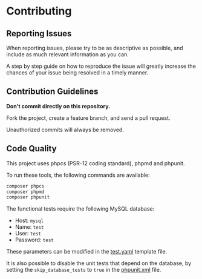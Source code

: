 # Contributing

## Reporting Issues

When reporting issues, please try to be as descriptive as possible, and include as much relevant information as you can.

A step by step guide on how to reproduce the issue will greatly increase the chances of your issue being resolved in a timely manner.

## Contribution Guidelines

**Don't commit directly on this repository.**

Fork the project, create a feature branch, and send a pull request.

Unauthorized commits will always be removed.

## Code Quality

This project uses phpcs (PSR-12 coding standard), phpmd and phpunit.

To run these tools, the following commands are available:

```php
composer phpcs
composer phpmd
composer phpunit
```

The functional tests require the following MySQL database:

- Host: `mysql`
- Name: `test`
- User: `test`
- Password: `test`

These parameters can be modified in the [test.yaml](tests/functional/Resources/config/templates/test.yaml) template file.

It is also possible to disable the unit tests that depend on the database, by setting the `skip_database_tests` to `true` in the [phpunit.xml](phpunit.xml) file.

